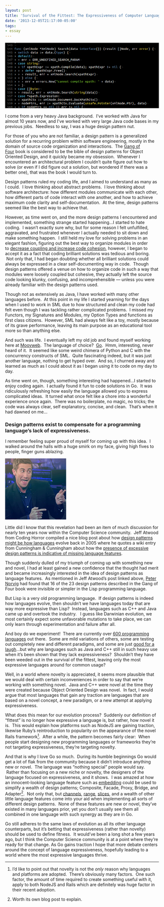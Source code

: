 ```yaml
---
layout: post
title: 'Survival of the Fittest: The Expressiveness of Computer Languages'
date: '2013-12-05T21:17:00-05:00'
tags:
- essay
---
```


![](/images/essays/survival1.png)

I come from a very heavy Java background.  I’ve worked with Java for almost 10 years now, and I’ve worked with very large Java code bases in my previous jobs.  Needless to say, I was a huge design pattern nut.

For those of you who are not familiar, a design pattern is a generalized solution for a recurring problem within software engineering, mostly in the domain of source code organization and interactions.  The [Gang of Four](http://www.amazon.com/Design-Patterns-Elements-Reusable-Object-Oriented/dp/0201633612) book is considered to be the bible of design patterns for Object Oriented Design, and it quickly became my obsession.  Whenever I encountered an architectural problem I couldn’t quite figure out how to solve (or even if I did figure out a solution, but wondered if there was a better one), that was the book I would turn to.

Design patterns ruled my coding life, and I aimed to understand as many as I could.  I love thinking about abstract problems.  I love thinking about software architecture: how different modules communicate with each other, how different parts of code interact with one another, and how to achieve maximum code clarity and self-documentation.  At the time, design patterns seemed like the best way to achieve that.

However, as time went on, and the more design patterns I encountered and implemented, something strange started happening…I started to hate coding.  I wasn’t exactly sure why, but for some reason I felt unfulfilled, aggravated, and frustrated whenever I actually needed to sit down and make something happen.  I still held my love for solving problems in an elegant fashion, figuring out the best way to organize modules in order to [decrease coupling and increase code cohesion](http://en.wikipedia.org/wiki/Coupling_(computer_programming)), however, I began to accept it as a fact that coding brilliant solutions was tedious and boring.  Not only that, I had began doubting whether all brilliant solutions could always be expressed in a clear self-documenting way in code.  Though design patterns offered a venue on how to organize code in such a way that modules were loosely coupled but cohesive, they actually left the source code looking klunky, confusing, and incomprehensible — unless you were already familiar with the design patterns used.

Though not as extensively as Java, I have worked with many other languages before.  At this point in my life I started yearning for the days when I used to work in SML due to how structured and clean my code had felt even though I was tackling rather complicated problems.  I missed my Functors, my Signatures and Modules, my Option Types and functions as first class citizens.  However, SML had always felt like a toy, mostly because of its grave performance, leaving its main purpose as an educational tool more so than anything else.

And such was life.  I eventually left my old job and found myself working here at [Moovweb](http://moovweb.com/).  The language of choice?  [Go](http://golang.org/).  Hmm, interesting, never heard of it.  It seemed like some weird chimera of Python and C with the concurrency constructs of SML.  Quite fascinating indeed, but it was just another language, nothing to get hyped over.  And so, I churned away and learned as much as I could about it as I began using it to code on my day to day.

As time went on, though, something interesting had happened…I started to enjoy coding again.  I actually found it fun to code solutions in Go.  It was ridiculously refreshing how easily the language allowed you to express complicated ideas.  It turned what once felt like a chore into a wonderful experience once again.  There was no boilerplate, no magic, no tricks; the code was always clear, self explanatory, concise, and clean.  That’s when it had dawned on me…

### Design patterns exist to compensate for a programming language’s lack of expressiveness.

I remember feeling super proud of myself for coming up with this idea.  I walked around the halls with a huge smirk on my face, giving high fives to people, finger guns ablazing.

![](/images/essays/survival2.gif)

Little did I know that this revelation had been an item of much discussion for nearly ten years now within the Computer Science community.  Jeff Atwood from Coding Horror compiled a nice blog post about how [design patterns might be how languages](http://www.codinghorror.com/blog/2005/06/are-design-patterns-how-languages-evolve.html) evolve back in 2005 where he quotes a wiki entry from Cunningham & Cunningham about how the [presence of excessive design patterns is indicative of missing language features](http://c2.com/cgi/wiki?AreDesignPatternsMissingLanguageFeatures).

Though suddenly dulled of my triumph of coming up with something new and novel, I had at least gained a new confidence that the thought had merit and became increasingly interested in the idea of design patterns as language features.  As mentioned in Jeff Atwood’s post linked above, [Peter Norvig](http://norvig.com/design-patterns/) had found that 16 of the 23 design patterns described in the Gang of Four book were invisible or simpler in the Lisp programming language.

But Lisp is a very old programming language.  If design patterns is indeed how languages evolve, then shouldn’t we have languages today that are way more expressive than Lisp?  Instead, languages such as C++ and Java came up and overtook the industry.   I guess like Darwinian evolution, we most certainly expect some unfavorable mutations to take place, we can only learn through experimentation and failure after all.

And boy do we experiment!  There are currently over [600 programming languages](http://en.wikipedia.org/wiki/List_of_programming_languages) out there.  Some are mild variations of others, some are testing out completely new and different paradigms, and some are just [good for a laugh](http://en.wikipedia.org/wiki/Esoteric_programming_language)…but why are languages such as Java and C++ still in such heavy use when it’s been shown that they lack expressiveness?  Shouldn’t they have been weeded out in the survival of the fittest, leaving only the most expressive languages around for common usage?

Well, in a world where novelty is appreciated, it seems more plausible that we would deal with certain inconveniences in order to say that we’re working with something novel.  Java and C++ were novel at the time they were created because Object Oriented Design was novel.  In fact, I would argue that most languages that gain any traction are languages that are based on a novel concept, a new paradigm, or a new attempt at applying expressiveness.

What does this mean for our evolution process?  Suddenly our definition of “fittest” is no longer how expressive a language is, but rather, how novel it is.  This would explain how platforms such as NodeJS are gaining traction, likewise Ruby’s reintroduction to popularity on the appearance of the novel Rails framework[<sup>1</sup>](#footnotes).  After a while, the pattern becomes fairly clear:  When people start designing new programming languages or frameworks they’re not targeting expressiveness, they’re targeting novelty.

And that is why I love Go so much.  During its humble beginnings Go would get a lot of flak from the community because it didn’t introduce anything new or novel.  The language was “nothing special” people would say.  Rather than focusing on a new niche or novelty, the designers of the language focused on expressiveness, and it shows.  I was amazed at how an innocent-looking language feature such as [embedding](http://golang.org/doc/effective_go.html#embedding) could be used to simplify a wealth of design patterns; Composite, Facade, Proxy, Bridge, and Adapter[<sup>2</sup>](#footnotes).  Not only that, but [channels](http://golangtutorials.blogspot.com/2011/06/channels-in-go.html), [range](https://code.google.com/p/go-wiki/wiki/Range), [slices](http://blog.golang.org/slices), and a wealth of other little language features come into your aid when implementing all sorts of different design patterns.  None of these features are new or novel, they’ve existed in many languages prior, yet you don’t usually see them all combined in one language with such synergy as they are in Go.

Go still adheres to the same laws of evolution as all its other language counterparts, but it’s betting that expressiveness (rather than novelty) should be used to define fitness.  It would’ve been a long shot a few years ago, but I think the Computer Science community is at a point where they’re ready for that change. As Go gains traction I hope that more debate centers around the concept of language expressiveness, hopefully leading to a world where the most expressive languages thrive.

---
<a name="footnotes"></a>

1. I’d like to point out that novelty is not the *only* reason why languages and platforms are adopted.  There’s obviously many factors.  One such factor, the amount of time required to create something useful with it, apply to both NodeJS and Rails which are definitely was huge factor in their recent adoption.

2. Worth its own blog post to explain.
